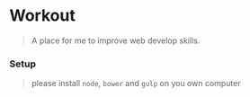 # Workout

> A place for me to improve web develop skills.

### Setup

> please install `node`, `bower` and `gulp` on you own computer

